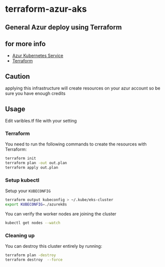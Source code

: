 # terraform-azur-aks



General Azur deploy using Terraform
---

## for more info
- [Azur Kubernetes Service](https://docs.microsoft.com/en-us/azure/aks/)
- [Terraform](https://www.terraform.io/)

## Caution
applying this infrastructure will create resources on your azur account so be sure you have enough credits

  


## Usage

Edit varibles.tf file with your setting  

### Terraform

You need to run the following commands to create the resources with Terraform:

```bash
terraform init
terraform plan -out out.plan
terraform apply out.plan
```


### Setup kubectl

Setup your `KUBECONFIG`

```bash
terraform output kubeconfig > ~/.kube/eks-cluster
export KUBECONFIG=./azurek8s
```

You can verify the worker nodes are joining the cluster

```bash
kubectl get nodes --watch
```

### Cleaning up

You can destroy this cluster entirely by running:

```bash
terraform plan -destroy
terraform destroy  --force
```
